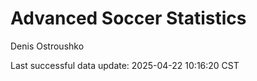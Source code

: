 # Advanced Soccer Statistics
Denis Ostroushko

<!-- gfm -->

Last successful data update: 2025-04-22 10:16:20 CST
